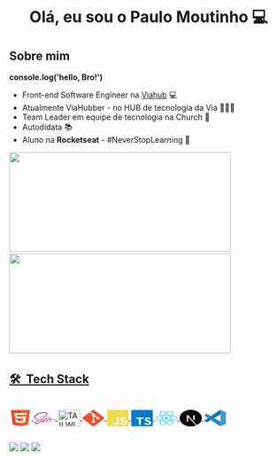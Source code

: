 <h1 align="center">Olá, eu sou o Paulo Moutinho 💻</h1>

## Sobre mim
<strong>console.log('hello, Bro!')</strong>
<ul>
 <li>Front-end Software Engineer na <a href="https://www.viahub.com.br/" target="_blank">Viahub</a> 💻</li>
 <li>Atualmente ViaHubber - no HUB de tecnologia da Via 🧑🏾‍🚀</li>
 <li>Team Leader em equipe de tecnologia na Church 🛐</li>
 <li>Autodidata 📚</li>
 <li>Aluno na <strong id="color">Rocketseat</strong> - #NeverStopLearning 🚀</li>
</ul>

 <div>
  <a href="https://github.com/moutinhofuturedev">
  <img height="180em" width="400" src="https://github-readme-stats.vercel.app/api?username=moutinhofuturedev&show_icons=true&theme=yeblu&include_all_commits=true&count_private=true"/>
  <img height="180em" width="400" src="https://github-readme-stats.vercel.app/api/top-langs/?username=moutinhofuturedev&layout=compact&langs_count=7&theme=yeblu"/>
</div>
 
 <h2> 🛠 &nbsp;Tech Stack</h2>
  <div style="display: inline_block"><br>
  <img align="center" alt="Paulo-HTML" title="HTML" height="30" width="40" src="https://raw.githubusercontent.com/devicons/devicon/master/icons/html5/html5-original.svg">
   <img align="center" alt="Paulo-SASS" title="SASS" height="30" width="40" src="https://raw.githubusercontent.com/devicons/devicon/master/icons/sass/sass-original.svg">
   <img align="center" lt="Paulo-TAILWINDCSS" title="TAILWIND" height="30" width="40" src="https://cdn.jsdelivr.net/gh/devicons/devicon/icons/tailwindcss/tailwindcss-plain.svg" />       
   <img align="center" alt="Paulo-GIT" title="GIT" height="30" width="40" src="https://raw.githubusercontent.com/devicons/devicon/master/icons/git/git-original.svg">
   <img align="center" alt="Paulo-Js" title="JAVASCRIPT" height="30" width="40" src="https://raw.githubusercontent.com/devicons/devicon/master/icons/javascript/javascript-plain.svg">
   <img align="center" alt="Paulo-TYPESCRIPT" title="TYPESCRIPT" height="30" width="40" src="https://raw.githubusercontent.com/devicons/devicon/master/icons/typescript/typescript-original.svg">
   <img align="center" alt="Paulo-REACT" title="REACT" height="30" width="40"
   src="https://raw.githubusercontent.com/devicons/devicon/master/icons/react/react-original.svg">
    <img align="center" alt="Paulo-NEXT" title="NEXT" height="30" width="40"
   src="https://raw.githubusercontent.com/devicons/devicon/master/icons/nextjs/nextjs-original.svg">
   <img align="center" alt="Paulo-VSCODE" title="VSCODE" height="30" width="40" src="https://raw.githubusercontent.com/devicons/devicon/master/icons/vscode/vscode-original.svg">
</div>
</div>
  
  ##
  
  <div>
    <a href="https://instagram.com/paulo_mmoutinho" target="_blank"><img src="https://img.shields.io/badge/-Paulo Moutinho-%23E4405F?style=for-the-badge&logo=instagram&logoColor=white" target="_blank"></a>
    <a href="https://www.linkedin.com/in/paulo-moutinho-vitor-9446175a" target="_blank"><img src="https://img.shields.io/badge/-Paulo Moutinho Vitor-%230077B5?style=for-the-badge&logo=linkedin&logoColor=white" target="_blank"></a> 
     <a href = "mailto:paulo_vicpj@hotmail.com"><img src="https://img.shields.io/badge/paulo_vicali@icloud-0078D4?style=for-the-badge&logo=microsoft-outlook&logoColor=white target="_blank"></a>
      </div>
      
      
       
       
